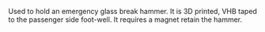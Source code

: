 Used to hold an emergency glass break hammer. It is 3D printed, VHB taped to the passenger side foot-well. It requires a magnet retain the hammer.